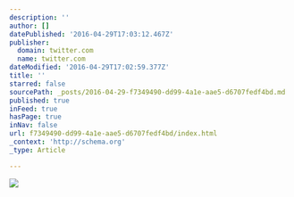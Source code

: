 ```yaml
---
description: ''
author: []
datePublished: '2016-04-29T17:03:12.467Z'
publisher:
  domain: twitter.com
  name: twitter.com
dateModified: '2016-04-29T17:02:59.377Z'
title: ''
starred: false
sourcePath: _posts/2016-04-29-f7349490-dd99-4a1e-aae5-d6707fedf4bd.md
published: true
inFeed: true
hasPage: true
inNav: false
url: f7349490-dd99-4a1e-aae5-d6707fedf4bd/index.html
_context: 'http://schema.org'
_type: Article

---
```

![](https://pbs.twimg.com/media/CUJgjP1VAAADbIZ.jpg:thumb)